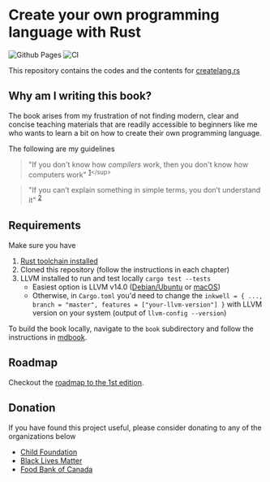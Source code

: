 # Create your own programming language with Rust

![Github Pages](https://github.com/ehsanmok/create-your-own-lang-with-rust/workflows/Github%20Pages/badge.svg?branch=master)
![CI](https://github.com/ehsanmok/create-your-own-lang-with-rust/workflows/CI/badge.svg?branch=master)

This repository contains the codes and the contents for [createlang.rs](https://createlang.rs)

## Why am I writing this book?

The book arises from my frustration of not finding modern, clear and concise teaching materials that are readily accessible to beginners like me who wants to learn a bit on how to create their own programming language.

The following are my guidelines

> "If you don't know how *compilers* work, then you don't know how computers work" <sup>[1](http://steve-yegge.blogspot.com/2007/06/rich-programmer-food.html?)</sup>


> "If you can’t explain something in simple terms, you don’t understand it" <sup>[2](https://skeptics.stackexchange.com/questions/8742/did-einstein-say-if-you-cant-explain-it-simply-you-dont-understand-it-well-en)</sup>

## Requirements

Make sure you have

1. [Rust toolchain installed](https://www.rust-lang.org/tools/install)
2. Cloned this repository (follow the instructions in each chapter)
3. LLVM installed to run and test locally `cargo test --tests`
    * Easiest option is LLVM v14.0 ([Debian/Ubuntu](https://apt.llvm.org/) or [macOS](https://formulae.brew.sh/formula/llvm))
    * Otherwise, in `Cargo.toml` you'd need to change the `inkwell = { ..., branch = "master", features = ["your-llvm-version"] }` with LLVM version on your system (output of `llvm-config --version`)


To build the book locally, navigate to the `book` subdirectory and follow the instructions in [mdbook](https://github.com/rust-lang/mdBook).

## Roadmap

Checkout the [roadmap to the 1st edition](https://github.com/ehsanmok/create-your-own-lang-with-rust/projects).

## Donation

If you have found this project useful, please consider donating to any of the organizations below

* [Child Foundation](https://mycf.childfoundation.org/s/donate)
* [Black Lives Matter](https://blacklivesmatter.com/)
* [Food Bank of Canada](https://www.foodbankscanada.ca/)
